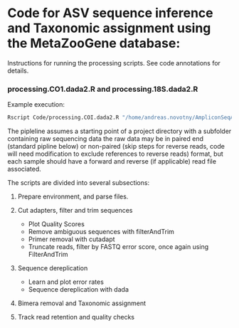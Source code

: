 # Code for ASV sequence inference and Taxonomic assignment using the MetaZooGene database:

Instructions for running the processing scripts. See code annotations for details.

### processing.CO1.dada2.R and processing.18S.dada2.R

Example execution:

``` bash
Rscript Code/processing.COI.dada2.R "/home/andreas.novotny/AmpliconSeqAnalysis/Data/COI_QU39-2017/"
```

The pipleline assumes a starting point of a project directory with a subfolder containing raw sequencing data the raw data may be in paired end (standard pipline below) or non-paired (skip steps for reverse reads, code will need modification to exclude references to reverse reads) format, but each sample should have a forward and reverse (if applicable) read file associated.

The scripts are divided into several subsections:

1.  Prepare environment, and parse files.

2.  Cut adapters, filter and trim sequences

    -   Plot Quality Scores
    -   Remove ambiguous sequences with filterAndTrim
    -   Primer removal with cutadapt
    -   Truncate reads, filter by FASTQ error score, once again using FilterAndTrim

3.  Sequence dereplication

    -   Learn and plot error rates
    -   Sequence dereplication with dada

4.  Bimera removal and Taxonomic assignment

5.  Track read retention and quality checks
